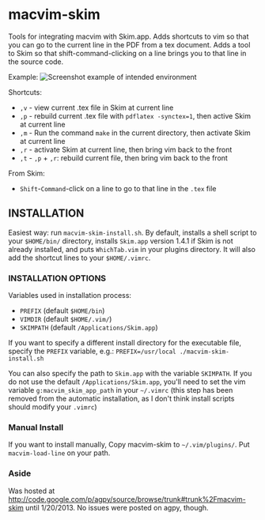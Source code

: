 macvim-skim
===========

Tools for integrating macvim with Skim.app.  Adds shortcuts to vim so that you
can go to the current line in the PDF from a tex document.  Adds a tool to Skim
so that shift-command-clicking on a line brings you to that line in the source code.

Example:
![Screenshot example of intended environment](https://raw.github.com/keflavich/macvim-skim/master/macvim-skim/test/Example_MacvimSkim.png "Screenshot")

Shortcuts:
 * `,v` - view current .tex file in Skim at current line
 * `,p` - rebuild current .tex file with `pdflatex -synctex=1`, then active Skim at current line
 * `,m` - Run the command `make` in the current directory, then activate Skim at current line
 * `,r` - activate Skim at current line, then bring vim back to the front
 * `,t` - `,p` + `,r`: rebuild current file, then bring vim back to the front

From Skim:
 * `Shift`-`Command`-click on a line to go to that line in the `.tex` file


INSTALLATION
------------
Easiest way: run `macvim-skim-install.sh`.  By default, installs a shell script
to your `$HOME/bin/` directory, installs `Skim.app` version 1.4.1 if Skim is not already
installed, and puts `WhichTab.vim` in your plugins directory.  It will also add
the shortcut lines to your `$HOME/.vimrc`.

### INSTALLATION OPTIONS ###

Variables used in installation process:
 * `PREFIX`  (default `$HOME/bin`)
 * `VIMDIR`  (default `$HOME/.vim/`)
 * `SKIMPATH` (default `/Applications/Skim.app`)

If you want to specify a different install directory for the executable file, specify the
`PREFIX` variable, e.g.:
`PREFIX=/usr/local ./macvim-skim-install.sh`

You can also specify the path to `Skim.app` with the variable `SKIMPATH`.  If
you do not use the default `/Applications/Skim.app`, you'll need to set the vim
variable `g:macvim_skim_app_path` in your `~/.vimrc` (this step has been
removed from the automatic installation, as I don't think install scripts
should modify your `.vimrc`)

### Manual Install ###
If you want to install manually, Copy macvim-skim to `~/.vim/plugins/`.  Put
`macvim-load-line` on your path.


### Aside ###
Was hosted at http://code.google.com/p/agpy/source/browse/trunk#trunk%2Fmacvim-skim until 1/20/2013.  No issues were posted on agpy, though.

